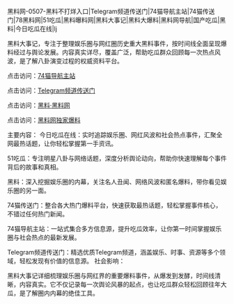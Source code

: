  #
黑料网-0507-黑料不打烊入口|Telegram频道传送门|74猫导航主站|74猫传送门|78黑料网|51吃瓜|黑料曝料网|黑料大事记|黑料大爆料|黑料网导航|国产吃瓜|黑料|今日吃瓜在线|lj

黑料大事记，专注于整理娱乐圈与网红圈历史重大黑料事件，按时间线全面呈现爆料经过与舆论发展。内容真实详尽，覆盖广泛，帮助吃瓜群众回顾每一次热点风波，是了解八卦演变过程的权威资料平台。


点击访问：<a href="https://74mao.com/">74猫导航主站</a>

点击访问：<a href="https://74mao.com/">Telegram频道传送门</a>

点击访问：<a href="https://sdfsh.pages.dev/">黑料·黑料网</a>

点击访问：<a href="https://ert-6he.pages.dev/">黑料网独家爆料</a>

主要内容：
  今日吃瓜在线：实时追踪娱乐圈、网红风波和社会热点事件，汇聚全网最热话题，让你轻松掌握第一手资讯。

51吃瓜：专注明星八卦与网络话题，深度分析舆论动向，帮助你快速理解每个事件背后的故事和真相。

黑料：深入挖掘娱乐圈的内幕，关注名人丑闻、网络风波和匿名爆料，带你看见娱乐圈的另一面。

74猫传送门：整合各大热门爆料平台，快速获取最热话题，轻松掌握事件核心，不错过任何热门新闻。

74猫导航主站：一站式集合多方信息源，提升吃瓜效率，让你第一时间掌握娱乐圈与社会热点的最新发展。

Telegram频道传送门：精选优质Telegram频道，涵盖娱乐、时事、资源等多个领域，轻松发现有价值的信息源。
社会影响：

黑料大事记详细梳理娱乐圈与网红界的重要爆料事件，从爆发到发酵，时间线清晰，内容真实。它不仅记录每一次舆论风暴的起点，也让吃瓜群众轻松回顾往年大瓜，是了解圈内内幕的绝佳工具。

<span style="display:none;">[Canonical link](）</span>
